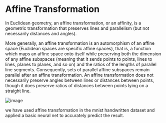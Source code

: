 # Affine Transformation
    
In Euclidean geometry, an affine transformation, or an affinity, is a geometric transformation that preserves lines and parallelism (but not necessarily distances and angles).

More generally, an affine transformation is an automorphism of an affine space (Euclidean spaces are specific affine spaces), that is, a function which maps an affine space onto itself while preserving both the dimension of any affine subspaces (meaning that it sends points to points, lines to lines, planes to planes, and so on) and the ratios of the lengths of parallel line segments. Consequently, sets of parallel affine subspaces remain parallel after an affine transformation. An affine transformation does not necessarily preserve angles between lines or distances between points, though it does preserve ratios of distances between points lying on a straight line.

![image](https://user-images.githubusercontent.com/76721146/151675493-899a7b63-a716-4195-9b34-ad989c4bf57a.png)

we have used affine transformation in the mnist handwritten dataset and applied a basic neural net to accurately predict the result.
